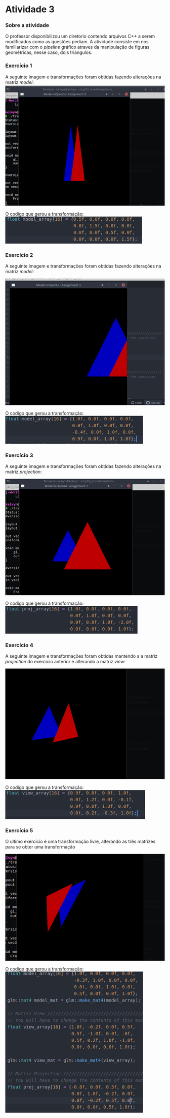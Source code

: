 # Atividade 3

### Sobre a atividade
  O professor disponibilizou um diretorio contendo arquivos C++ a serem modificados como as questões pediam.
  A atividade consiste em nos familiarizar com o *pipeline* gráfico atraves da manipulação de figuras geométricas, nesse caso, dois triangulos.
  
### Exercício 1
A seguinte imagem e transformações foram obtidas fazendo alterações na matriz *model*:
  ![](Imagens/scale.png)

  O codigo que gerou a transformação:
  ![](Imagens/code1.png)

### Exercício 2
A seguinte imagem e transformações foram obtidas fazendo alterações na matriz *model*:

![](Imagens/translation.png)

O codigo que gerou a transformação:
![](Imagens/code2.png)

### Exercício 3
A seguinte imagem e transformações foram obtidas fazendo alterações na matriz *projection*:

![](Imagens/proj.png)

O codigo que gerou a transformação:
![](Imagens/code3.png)

### Exercício 4
A seguinte imagem e transformações foram obtidas mantendo a a matriz *projection* do exercício anterior e alterando a matriz *view*:

![](Imagens/4.png)

O codigo que gerou a transformação:
![](Imagens/code4.png)

### Exercício 5
O ultimo exercício é uma transformação livre, alterando as três matrizes para se obter uma transformação

![](Imagens/freesstyle.png)

O codigo que gerou a transformação:
![](Imagens/code5.png)
